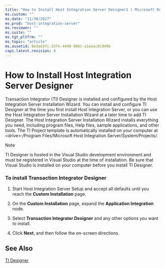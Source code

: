 ```yaml
---
title: "How to Install Host Integration Server Designer1 | Microsoft Docs"
ms.custom: ""
ms.date: "11/30/2017"
ms.prod: "host-integration-server"
ms.reviewer: ""
ms.suite: ""
ms.tgt_pltfrm: ""
ms.topic: "article"
ms.assetid: 8e3ad3fc-33fe-4440-986c-a1eeac0c949b
caps.latest.revision: 4
---
```

# How to Install Host Integration Server Designer
Transaction Integrator (TI) Designer is installed and configured by the Host Integration Server Installation Wizard. You can install and configure TI Designer at the time you first install Host Integration Server, or you can use the Host Integration Server Installation Wizard at a later time to add TI Designer. The Host Integration Server Installation Wizard installs everything you need, including program files, Help files, sample applications, and other tools. The TI Project template is automatically installed on your computer at \<drive>:/Program Files/Microsoft Host Integration Server/System/Projects/.  
  
> [!NOTE]
>  TI Designer is hosted in the Visual Studio development environment and must be registered in Visual Studio at the time of installation. Be sure that Visual Studio is installed on your computer before you install TI Designer.  
  
### To install Transaction Integrator Designer  
  
1.  Start Host Integration Server Setup and accept all defaults until you reach the **Custom Installation** page.  
  
2.  On the **Custom Installation** page, expand the **Application Integration** node.  
  
3.  Select **Transaction Integrator Designer** and any other options you want to install.  
  
4.  Click **Next**, and then follow the on-screen directions.  
  
## See Also  
 [TI Designer](../HIS2010/ti-designer1.md)